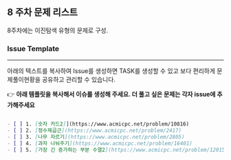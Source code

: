 
## 8 주차 문제 리스트

8주차에는 이진탐색 유형의 문제로 구성.

### Issue Template

---

아래의 텍스트를 복사하여 Issue를 생성하면 TASK를 생성할 수 있고 보다 편리하게 문제풀이현황을 공유하고 관리할 수 있습니다.

👉 **아래 템플릿을 복사해서 이슈를 생성해 주세요. 더 풀고 싶은 문제는 각자 issue에 추가해주세요**

```markdown

- [ ] 1. [숫자 카드2]](https://www.acmicpc.net/problem/10816)
- [ ] 2. [정수제곱근](https://www.acmicpc.net/problem/2417)
- [ ] 3. [나무 자르기](https://www.acmicpc.net/problem/2805)
- [ ] 4. [과자 나눠주기](https://www.acmicpc.net/problem/16401)
- [ ] 5. [가장 긴 증가하는 부분 수열2](https://www.acmicpc.net/problem/12015)

```